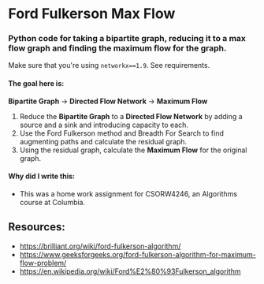 # Ford Fulkerson Max Flow

### Python code for taking a bipartite graph, reducing it to a max flow graph and finding the maximum flow for the graph.

Make sure that you're using `networkx==1.9`. See requirements.

#### The goal here is:
**Bipartite Graph** -> **Directed Flow Network** -> **Maximum Flow**
1. Reduce the **Bipartite Graph** to a **Directed Flow Network** by adding a source and a sink and introducing capacity to each. 
2. Use the Ford Fulkerson method and Breadth For Search to find augmenting paths and calculate the residual graph.
3. Using the residual graph, calculate the **Maximum Flow** for the original graph.

#### Why did I write this:
* This was a home work assignment for CSORW4246, an Algorithms course at Columbia.

## Resources:
- https://brilliant.org/wiki/ford-fulkerson-algorithm/
- https://www.geeksforgeeks.org/ford-fulkerson-algorithm-for-maximum-flow-problem/
- https://en.wikipedia.org/wiki/Ford%E2%80%93Fulkerson_algorithm
